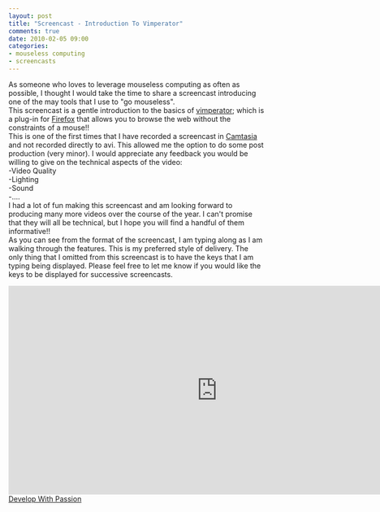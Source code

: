 ```yaml
---
layout: post
title: "Screencast - Introduction To Vimperator"
comments: true
date: 2010-02-05 09:00
categories:
- mouseless computing
- screencasts
---
```


As someone who loves to leverage mouseless computing as often as possible, I thought I would take the time to share a screencast introducing one of the may tools that I use to "go mouseless".   
This screencast is a gentle introduction to the basics of [vimperator](http://vimperator.org/); which is a plug-in for [Firefox](http://www.mozilla.com/firefox/) that allows you to browse the web without the constraints of a mouse!!   
This is one of the first times that I have recorded a screencast in [Camtasia](http://www.techsmith.com/camtasia.asp) and not recorded directly to avi. This allowed me the option to do some post production (very minor). I would appreciate any feedback you would be willing to give on the technical aspects of the video:   
-Video Quality    
-Lighting     
-Sound     
-....   
I had a lot of fun making this screencast and am looking forward to producing many more videos over the course of the year. I can't promise that they will all be technical, but I hope you will find a handful of them informative!!   
As you can see from the format of the screencast, I am typing along as I am walking through the features. This is my preferred style of delivery. The only thing that I omitted from this screencast is to have the keys that I am typing being displayed. Please feel free to let me know if you would like the keys to be displayed for successive screencasts.   <div style="padding-bottom: 0px; margin: 0px; padding-left: 0px; padding-right: 0px; display: inline; float: none; padding-top: 0px" id="scid:24B000F9-17C4-4a32-AE6A-E830F7896C68:78317c2c-a305-4b15-bf00-896008f2e976" class="wlWriterEditableSmartContent"><iframe frameborder="0" scrolling="no" src="http://az2193.vo.msecnd.net/feb-2010-07-intro-to-vimperator/Default.html" Width="822" Height="411"></iframe></div>  
[Develop With Passion](http://www.developwithpassion.com)





